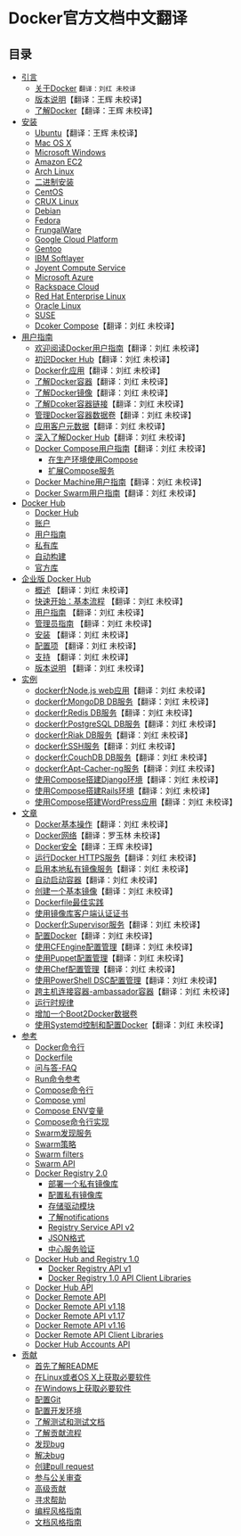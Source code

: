 # Docker官方文档中文翻译

## 目录

* [引言](About/README.md)
    * [关于Docker](About/docker.md) `翻译：刘红 未校译`
    * [版本说明](About/release-notes.md)【翻译：王辉 未校译】
    * [了解Docker](About/understanding-docker.md)【翻译：王辉 未校译】
* [安装](Installation/README.md)
    * [Ubuntu](Installation/ubuntulinux.md)【翻译：王辉 未校译】
    * [Mac OS X](Installation/mac.md)
    * [Microsoft Windows](Installation/windows.md)
    * [Amazon EC2](Installation/amazon.md)
    * [Arch Linux](Installation/archlinux.md)
    * [二进制安装](Installation/binaries.md)
    * [CentOS](Installation/centos.md)
    * [CRUX Linux](Installation/cruxlinux.md)
    * [Debian](Installation/debian.md)
    * [Fedora](Installation/fedora.md)
    * [FrungalWare](Installation/frugalware.md)
    * [Google Cloud Platform](Installation/google.md)
    * [Gentoo](Installation/geetoolinux.md)
    * [IBM Softlayer](Installation/softlayer.md)
    * [Joyent Compute Service](Installation/joyent.md)
    * [Microsoft Azure](Installation/azure.md)
    * [Rackspace Cloud](Installation/rackspace.md)
    * [Red Hat Enterprise Linux](Installation/rhel.md)
    * [Oracle Linux](Installation/oracle.md)
    * [SUSE](Installation/suse.md)
    * [Dcoker Compose](Compose/install/compose.md)【翻译：刘红 未校译】
* [用户指南](UserGuide/README.md)
    * [欢迎阅读Docker用户指南](UserGuide/userguide.md)【翻译：刘红 未校译】
    * [初识Docker Hub](UserGuide/dockerhub.md)【翻译：刘红 未校译】
    * [Docker化应用](UserGuide/dockerizing.md)【翻译：刘红 未校译】
    * [了解Docker容器](UserGuide/dockercontainers.md)【翻译：刘红 未校译】
    * [了解Docker镜像](UserGuide/dockerimages.md)【翻译：刘红 未校译】
    * [了解Dcoker容器链接](UserGuide/dockerlinks.md)【翻译：刘红 未校译】
    * [管理Docker容器数据卷](UserGuide/dockervolumes.md)【翻译：刘红 未校译】
    * [应用客户元数据](UserGuide/labels-custom-metadata.md)【翻译：刘红 未校译】
    * [深入了解Docker Hub](UserGuide/dockerrepos.md)【翻译：刘红 未校译】
    * [Docker Compose用户指南](Compose/dockercompose.md)【翻译：刘红 未校译】
	    * [在生产环境使用Compose](Compose/production.md)
	    * [扩展Compose服务](Compose/extends.md)
    * [Docker Machine用户指南](UserGuide/dockermachine.md)【翻译：刘红 未校译】
    * [Docker Swarm用户指南](UserGuide/dockerswarm.md)【翻译：刘红 未校译】
* [Docker Hub](DockerHub/README.md)
	* [Docker Hub](DockerHub/docker-hub.md)
	* [账户](DockerHub/accounts.md)
	* [用户指南](DockerHub/userguide.md)
	* [私有库](DockerHub/repos.md)
	* [自动构建](DockerHub/builds.md)
	* [官方库](DockerHub/official_repos.md)
* [企业版 Docker Hub](DockerHubEnterprise/README.md) 
	* [概述](DockerHubEnterprise/docker-hub-enterprise.md) 【翻译：刘红 未校译】
	* [快速开始：基本流程](DockerHubEnterprise/quick-start.md) 【翻译：刘红 未校译】
	* [用户指南](DockerHubEnterprise/userguide.md) 【翻译：刘红 未校译】
	* [管理员指南](DockerHubEnterprise/adminguide.md) 【翻译：刘红 未校译】
	* [安装](DockerHubEnterprise/install.md) 【翻译：刘红 未校译】
	* [配置项](DockerHubEnterprise/configuration.md) 【翻译：刘红 未校译】
	* [支持](DockerHubEnterprise/support.md) 【翻译：刘红 未校译】
	* [版本说明](DockerHubEnterprise/release-notes.md) 【翻译：刘红 未校译】
* [实例](Examples/README.md)
	* [docker化Node.js web应用](Examples/nodejs_web_app.md)【翻译：刘红 未校译】
	* [docker化MongoDB DB服务](Examples/mongodb.md)【翻译：刘红 未校译】
	* [docker化Redis DB服务](Examples/running_redis_service.md)【翻译：刘红 未校译】
	* [docker化PostgreSQL DB服务](Examples/postgresql_service.md)【翻译：刘红 未校译】
	* [docker化Riak DB服务](Examples/running_riak_service.md)【翻译：刘红 未校译】
	* [docker化SSH服务](Examples/running_ssh_service.md)【翻译：刘红 未校译】
	* [docker化CouchDB DB服务](Examples/couchdb_data_volumes.md)【翻译：刘红 未校译】
	* [docker化Apt-Cacher-ng服务](Examples/apt-cacher-ng.md)【翻译：刘红 未校译】
	* [使用Compose搭建Django环境](Examples/compose_django.md)【翻译：刘红 未校译】
	* [使用Compose搭建Rails环境](Examples/compose_rails.md)【翻译：刘红 未校译】
	* [使用Compose搭建WordPress应用](Examples/compose_wordpress.md)【翻译：刘红 未校译】
* [文章](Articles/README.md)
	* [Docker基本操作](Articles/basics.md)【翻译：刘红 未校译】
	* [Docker网络](Articles/networking.md)【翻译：罗玉林 未校译】
	* [Docker安全](Articles/security.md)【翻译：王辉 未校译】
	* [运行Docker HTTPS服务](Articles/https.md)【翻译：刘红 未校译】
	* [启用本地私有镜像服务](Articles/registry_mirror.md)【翻译：刘红 未校译】
	* [自动启动容器](Articles/host_integration.md)【翻译：刘红 未校译】
	* [创建一个基本镜像](Articles/baseimages.md)【翻译：刘红 未校译】
	* [Dockerfile最佳实践](Articles/dockerfile_best-practices.md)
	* [使用镜像库客户端认证证书](Articles/certificates.md)
	* [Docker化Supervisor服务](Articles/using_supervisor.md)【翻译：刘红 未校译】
	* [配置Docker](Articles/configuring.md)【翻译：刘红 未校译】
	* [使用CFEngine配置管理](Articles/cfengine_process_management.md)【翻译：刘红 未校译】
	* [使用Puppet配置管理](Articles/puppet.md)【翻译：刘红 未校译】
	* [使用Chef配置管理](Articles/chef.md)【翻译：刘红 未校译】
	* [使用PowerShell DSC配置管理](Articles/dsc.md)【翻译：刘红 未校译】
	* [跨主机连接容器-ambassador容器](Articles/ambassador_pattern_linking.md)【翻译：刘红 未校译】
	* [运行时规律](Articles/runmetrics.md)
	* [增加一个Boot2Docker数据卷](Articles/b2d_volume_resize.md)
	* [使用Systemd控制和配置Docker](Articles/systemd.md)【翻译：刘红 未校译】
* [参考](Reference/README.md)
	* [Docker命令行](Reference/commandline/cli.md)
	* [Dockerfile](Reference/commandline/cli.md)
	* [问与答-FAQ](Reference/commandline/cli.md)
	* [Run命令参考](Reference/commandline/cli.md)
	* [Compose命令行](Reference/commandline/cli.md)
	* [Compose yml](Reference/commandline/cli.md)
	* [Compose ENV变量](Reference/commandline/cli.md)
	* [Compose命令行实现](Reference/commandline/cli.md)
	* [Swarm发现服务](Reference/commandline/cli.md)
	* [Swarm策略](Reference/commandline/cli.md)
	* [Swarm filters](Reference/commandline/cli.md)
	* [Swarm API](Reference/commandline/cli.md)
	* [Docker Registry 2.0](Reference/commandline/cli.md)
		* [部署一个私有镜像库](Reference/commandline/cli.md)
		* [配置私有镜像库](Reference/commandline/cli.md)
		* [存储驱动模块](Reference/commandline/cli.md)
		* [了解notifications](Reference/commandline/cli.md)
		* [Registry Service API v2](Reference/commandline/cli.md)
		* [JSON格式](Reference/commandline/cli.md)
		* [中心服务验证](Reference/commandline/cli.md)
	* [Docker Hub and Registry 1.0](Reference/commandline/cli.md)
		* [Docker Registry API v1](Reference/commandline/cli.md)
		* [Docker Registry 1.0 API Client Libraries](Reference/commandline/cli.md)
	* [Docker Hub API](Reference/commandline/cli.md)
	* [Docker Remote API](Reference/commandline/cli.md)
	* [Docker Remote API v1.18](Reference/commandline/cli.md)
	* [Docker Remote API v1.17](Reference/commandline/cli.md)
	* [Docker Remote API v1.16](Reference/commandline/cli.md)
	* [Docker Remote API Client Libraries](Reference/commandline/cli.md)
	* [Docker Hub Accounts API](Reference/commandline/cli.md)
* [贡献](Project/README.md)
	* [首先了解README](Project/who-written-for.md)
	* [在Linux或者OS X上获取必要软件](Project/software-required.md)
	* [在Windows上获取必要软件](Project/software-required-win.md)
	* [配置Git](Project/set-up-git.md)
	* [配置开发环境](Project/set-up-dev-env.md)
	* [了解测试和测试文档](Project/test-and-docs.md)
	* [了解贡献流程](Project/make-a-contribution.md)
	* [发现bug](Project/find-an-issue.md)
	* [解决bug](Project/work-issue.md)
	* [创建pull request](Project/create-pr.md)
	* [参与公关审查](Project/review-pr.md)
	* [高级贡献](Project/advanced-contributing.md)
	* [寻求帮助](Project/get-help.md)
	* [编程风格指南](Project/coding-style.md)
	* [文档风格指南](Project/doc-style.md)
